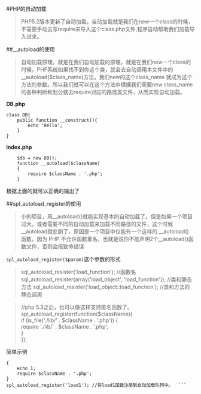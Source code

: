 #PHP的自动加载

>PHP5.2版本更新了自动加载。自动加载就是我们在new一个class的时候，不需要手动去写require来导入这个class.php文件,程序自动帮助我们加载导入进来。

##__autoload的使用

 >自动加载原理，就是在我们自动加载的原理，就是在我们new一个class的时候，PHP系统如果找不到你这个类，就会去自动调用本文件中的__autoload($class_name)方法，我们new的这个class_name 就成为这个方法的参数。所以我们就可以在这个方法中根据我们需要new class_name的各种判断和划分就去require对应的路径类文件，从而实现自动加载。
 
**DB.php**  
```
class DB{                                                                              
	public function __construct(){        
		echo 'Hello';  
	}    
}
```  

**index.php**  
```
    $db = new DB();  
    function __autoload($className)  
    {
        require $className . '.php';  
    }
```
根据上面的就可以正确的输出了


##spl\_autoload\_register的使用
>小的项目，用__autoload()就能实现基本的自动加载了。但是如果一个项目过大，或者需要不同的自动加载来加载不同路径的文件，这个时候__autoload就悲剧了，原因是一个项目中仅能有一个这样的 __autoload() 函数，因为 PHP 不允许函数重名，也就是说你不能声明2个__autoload()函数文件，否则会报致命错误

`spl_autoload_register($param)`这个参数的形式
>sql_autoload_resister('load_function'); //函数名  
sql_autoload_resister(array('load_object', 'load_function')); //类和静态方法
sql_autoload_resister('load_object::load_function'); //类和方法的静态调用

>//php 5.3之后，也可以像这样支持匿名函数了。
spl_autoload_register(function($className){  
    if (is_file('./lib/' . $className . '.php')) {  
       require './lib/' . $className . '.php';  
    }  
});

简单示例

```function load1($className)  
{   
    echo 1;  
    require $className . '.php';  
}  
spl_autoload_register('load1'); //将load1函数注册到自动加载队列中。  ```
